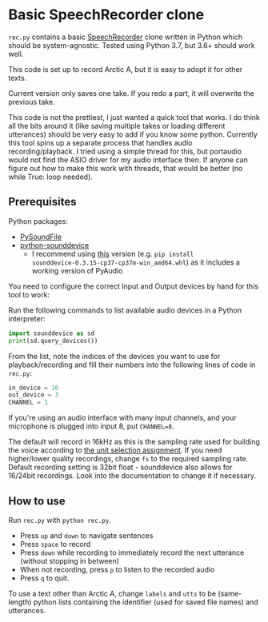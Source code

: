 # Basic SpeechRecorder clone

`rec.py` contains a basic
[SpeechRecorder](http://www.cstr.ed.ac.uk/research/projects/speechrecorder/) clone written
in Python which should be system-agnostic. Tested using Python 3.7, but 3.6+ should work
well.

This code is set up to record Arctic A, but it is easy to adopt it for other texts.

Current version only saves one take. If you redo a part, it will overwrite the previous
take.

This code is not the prettiest, I just wanted a quick tool that works. I do think all the
bits around it (like saving multiple takes or loading different utterances) should be very
easy to add if you know some python. Currently this tool spins up a separate process that
handles audio recording/playback. I tried using a simple thread for this, but portaudio
would not find the ASIO driver for my audio interface then. If anyone can figure out how
to make this work with threads, that would be better (no while True: loop needed).

## Prerequisites
Python packages:

* [PySoundFile](https://pysoundfile.readthedocs.io/en/latest/)
* [python-sounddevice](https://python-sounddevice.readthedocs.io/en/0.3.15/installation.html)
    * I recommend using [this](https://www.lfd.uci.edu/~gohlke/pythonlibs/#sounddevice)
      version (e.g. `pip install sounddevice‑0.3.15‑cp37‑cp37m‑win_amd64.whl`) as it
      includes a working version of PyAudio

You need to configure the correct Input and Output devices by hand for this tool to work:

Run the following commands to list available audio devices in a Python interpreter:

```python
import sounddevice as sd
print(sd.query_devices())
``` 

From the list, note the indices of the devices you want to use for playback/recording and fill their numbers into the following lines of code in `rec.py`:
```python
in_device = 10
out_device = 3
CHANNEL = 1
``` 
If you're using an audio interface with many input channels, and your microphone is plugged into input 8, put `CHANNEL=8`.

The default will record in 16kHz as this is the sampling rate used for building the voice
according to [the unit selection
assignment](http://www.speech.zone/exercises/build-a-unit-selection-voice/?style=onepage).
If you need higher/lower quality recordings, change `fs` to the required sampling
rate. Default recording setting is 32bit float - sounddevice also allows for 16/24bit
recordings. Look into the documentation to change it if necessary.

## How to use
Run `rec.py` with `python rec.py`.

* Press `up` and `down` to navigate sentences
* Press `space` to record
* Press `down` while recording to immediately record the next utterance (without stopping
  in between)
* When not recording, press `p` to listen to the recorded audio
* Press `q` to quit.

To use a text other than Arctic A, change `labels` and `utts` to be (same-length) python
lists containing the identifier (used for saved file names) and utterances.


